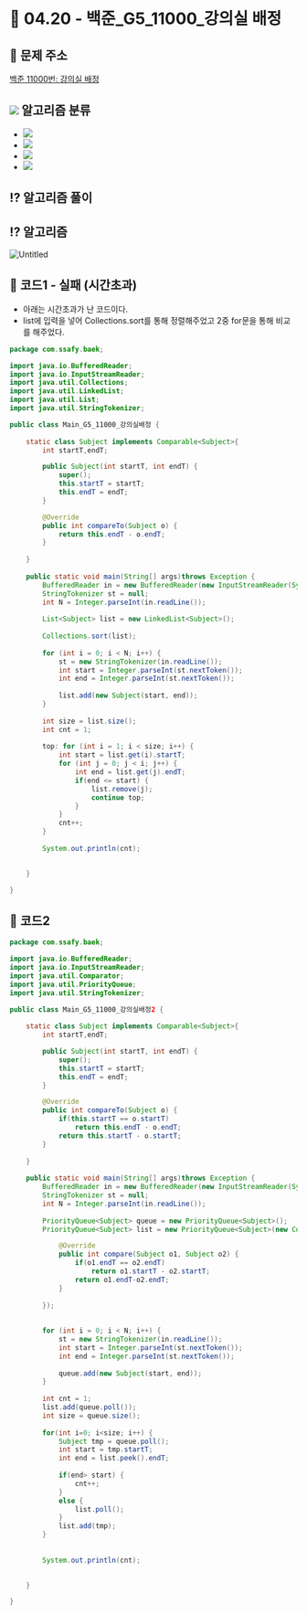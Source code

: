 # 🌹 04.20 - 백준_G5_11000_강의실 배정


## 📝 문제 주소

 

[백준 11000번: 강의실 배정](https://www.acmicpc.net/problem/11000)


## <img src="https://img.shields.io/badge/Java-007396?style=flat-square&logo=Java&logoColor=white"/></a> 알고리즘 분류

- <img src="https://img.shields.io/badge/자료구조-b366f6?style=flat-square&logo=simpleicons에서_아이콘이름&logoColor=white"/></a>
- <img src="https://img.shields.io/badge/그리디 알고리즘-fbb040?style=flat-square&logo=simpleicons에서_아이콘이름&logoColor=white"/></a>
- <img src="https://img.shields.io/badge/정렬-0085c0?style=flat-square&logo=simpleicons에서_아이콘이름&logoColor=white"/></a>
- <img src="https://img.shields.io/badge/PriorityQueue-7fadf2?style=flat-square&logo=simpleicons에서_아이콘이름&logoColor=white"/></a>

## ⁉️ 알고리즘 풀이

## ⁉️ 알고리즘

![Untitled](https://user-images.githubusercontent.com/48318620/115405934-a75a3d80-a229-11eb-8968-d52b254084a9.png)


## 📜 코드1 - 실패 (시간초과)

- 아래는 시간초과가 난 코드이다.
- list에 입력을 넣어 Collections.sort를 통해 정렬해주었고 2중 for문을 통해 비교를 해주었다.

```java
package com.ssafy.baek;

import java.io.BufferedReader;
import java.io.InputStreamReader;
import java.util.Collections;
import java.util.LinkedList;
import java.util.List;
import java.util.StringTokenizer;

public class Main_G5_11000_강의실배정 {
	
	static class Subject implements Comparable<Subject>{
		int startT,endT;

		public Subject(int startT, int endT) {
			super();
			this.startT = startT;
			this.endT = endT;
		}

		@Override
		public int compareTo(Subject o) {
			return this.endT - o.endT;
		}
		
	}
	
	public static void main(String[] args)throws Exception {
		BufferedReader in = new BufferedReader(new InputStreamReader(System.in));
		StringTokenizer st = null;
		int N = Integer.parseInt(in.readLine());
		
		List<Subject> list = new LinkedList<Subject>();
		
		Collections.sort(list);
		
		for (int i = 0; i < N; i++) {
			st = new StringTokenizer(in.readLine());
			int start = Integer.parseInt(st.nextToken());
			int end = Integer.parseInt(st.nextToken());
			
			list.add(new Subject(start, end));
		}
		
		int size = list.size();
		int cnt = 1;
		
		top: for (int i = 1; i < size; i++) {
			int start = list.get(i).startT;
			for (int j = 0; j < i; j++) {
				int end = list.get(j).endT;
				if(end <= start) {
					list.remove(j);
					continue top;
				}
			}
			cnt++;
		}
		
		System.out.println(cnt);
		

	}

}
```

## 📜 코드2

```java
package com.ssafy.baek;

import java.io.BufferedReader;
import java.io.InputStreamReader;
import java.util.Comparator;
import java.util.PriorityQueue;
import java.util.StringTokenizer;

public class Main_G5_11000_강의실배정2 {
	
	static class Subject implements Comparable<Subject>{
		int startT,endT;

		public Subject(int startT, int endT) {
			super();
			this.startT = startT;
			this.endT = endT;
		}

		@Override
		public int compareTo(Subject o) {
			if(this.startT == o.startT)
				return this.endT - o.endT;
			return this.startT - o.startT;
		}
		
	}
	
	public static void main(String[] args)throws Exception {
		BufferedReader in = new BufferedReader(new InputStreamReader(System.in));
		StringTokenizer st = null;
		int N = Integer.parseInt(in.readLine());
		
		PriorityQueue<Subject> queue = new PriorityQueue<Subject>();
		PriorityQueue<Subject> list = new PriorityQueue<Subject>(new Comparator<Subject>() {

			@Override
			public int compare(Subject o1, Subject o2) {
				if(o1.endT == o2.endT)
					return o1.startT - o2.startT;
				return o1.endT-o2.endT;
			}
			
		});
	
		
		for (int i = 0; i < N; i++) {
			st = new StringTokenizer(in.readLine());
			int start = Integer.parseInt(st.nextToken());
			int end = Integer.parseInt(st.nextToken());
			
			queue.add(new Subject(start, end));
		}
		
		int cnt = 1;
		list.add(queue.poll());
		int size = queue.size();
		
		for(int i=0; i<size; i++) {
			Subject tmp = queue.poll();
			int start = tmp.startT;
			int end = list.peek().endT;
			
			if(end> start) {
				cnt++;
			}
			else {
				list.poll();
			}
			list.add(tmp);
		}
		
		
		System.out.println(cnt);
		

	}

}
```
